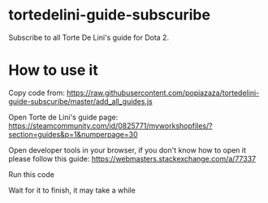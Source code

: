 # tortedelini-guide-subscuribe
Subscribe to all Torte De Lini's guide for Dota 2.

# How to use it

Copy code from: https://raw.githubusercontent.com/popiazaza/tortedelini-guide-subscuribe/master/add_all_guides.js

Open Torte de Lini\'s guide page: https://steamcommunity.com/id/0825771/myworkshopfiles/?section=guides&p=1&numperpage=30

Open developer tools in your browser, if you don't know how to open it please follow this guide: https://webmasters.stackexchange.com/a/77337

Run this code

Wait for it to finish, it may take a while
